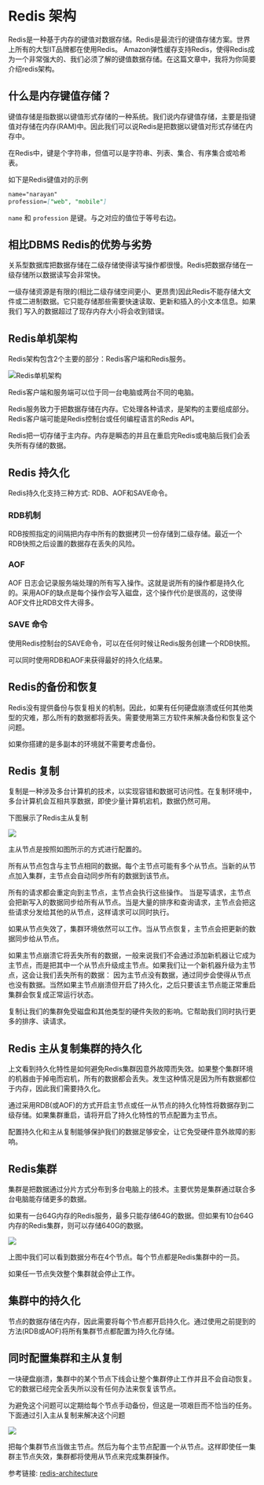 # Redis 架构

Redis是一种基于内存的键值对数据存储。Redis是最流行的键值存储方案。世界上所有的大型IT品牌都在使用Redis。
Amazon弹性缓存支持Redis，使得Redis成为一个非常强大的、我们必须了解的键值数据存储。在这篇文章中，我将为你简要介绍redis架构。

## 什么是内存键值存储？

键值存储是指数据以键值形式存储的一种系统。我们说内存键值存储，主要是指键值对存储在内存(RAM)中。因此我们可以说Redis是把数据以键值对形式存储在内存中。

在Redis中，键是个字符串，但值可以是字符串、列表、集合、有序集合或哈希表。

如下是Redis键值对的示例

```markdown
name="narayan"
profession=["web", "mobile"]
```

`name` 和 `profession` 是键。与之对应的值位于等号右边。

## 相比DBMS Redis的优势与劣势

关系型数据库把数据存储在二级存储使得读写操作都很慢。Redis把数据存储在一级存储所以数据读写会非常快。

一级存储资源是有限的(相比二级存储空间更小、更昂贵)因此Redis不能存储大文件或二进制数据。它只能存储那些需要快速读取、更新和插入的小文本信息。如果我们
写入的数据超过了现存内存大小将会收到错误。

## Redis单机架构

Redis架构包含2个主要的部分：Redis客户端和Redis服务。

![Redis单机架构](http://qnimate.com/wp-content/uploads/2014/05/redis-client-server.jpg)

Redis客户端和服务端可以位于同一台电脑或两台不同的电脑。

Redis服务致力于把数据存储在内存。它处理各种请求，是架构的主要组成部分。 Redis客户端可能是Redis控制台或任何编程语言的Redis API。

Redis把一切存储于主内存。内存是瞬态的并且在重启完Redis或电脑后我们会丢失所有存储的数据。

## Redis 持久化

Redis持久化支持三种方式: RDB、AOF和SAVE命令。

### RDB机制

RDB按照指定的间隔把内存中所有的数据拷贝一份存储到二级存储。最近一个RDB快照之后设置的数据存在丢失的风险。

### AOF

AOF 日志会记录服务端处理的所有写入操作。这就是说所有的操作都是持久化的。采用AOF的缺点是每个操作会写入磁盘，这个操作代价是很高的，这使得AOF文件比RDB文件大得多。

### SAVE 命令

使用Redis控制台的SAVE命令，可以在任何时候让Redis服务创建一个RDB快照。

可以同时使用RDB和AOF来获得最好的持久化结果。

##  Redis的备份和恢复

Redis没有提供备份与恢复相关的机制。因此，如果有任何硬盘崩溃或任何其他类型的灾难，那么所有的数据都将丢失。需要使用第三方软件来解决备份和恢复这个问题。

如果你搭建的是多副本的环境就不需要考虑备份。

## Redis 复制

复制是一种涉及多台计算机的技术，以实现容错和数据可访问性。在复制环境中，多台计算机会互相共享数据，即使少量计算机宕机，数据仍然可用。

下图展示了Redis主从复制

![](http://qnimate.com/wp-content/uploads/2014/05/redis-replication.jpg)

主从节点是按照如图所示的方式进行配置的。

所有从节点包含与主节点相同的数据。每个主节点可能有多个从节点。当新的从节点加入集群，主节点会自动同步所有的数据到该节点。

所有的请求都会重定向到主节点，主节点会执行这些操作。
当是写请求，主节点会把新写入的数据同步给所有从节点。当是大量的排序和查询请求，主节点会把这些请求分发给其他的从节点，这样请求可以同时执行。

如果从节点失效了，集群环境依然可以工作。当从节点恢复，主节点会把更新的数据同步给从节点。

如果主节点崩溃它将丢失所有的数据，一般来说我们不会通过添加新机器让它成为主节点，而是把其中一个从节点升级成主节点。如果我们让一个新机器升级为主节点，这会让我们丢失所有的数据：
因为主节点没有数据，通过同步会使得从节点也没有数据。当然如果主节点崩溃但开启了持久化，之后只要该主节点能正常重启集群会恢复成正常运行状态。

复制让我们的集群免受磁盘和其他类型的硬件失败的影响。它帮助我们同时执行更多的排序、读请求。

## Redis 主从复制集群的持久化

上文看到持久化特性是如何避免Redis集群因意外故障而失效。如果整个集群环境的机器由于掉电而宕机，所有的数据都会丢失。发生这种情况是因为所有数据都位于内存，因此我们需要持久化。

通过采用RDB(或AOF)的方式开启主节点或任一从节点的持久化特性将数据存到二级存储。如果集群重启，请将开启了持久化特性的节点配置为主节点。

配置持久化和主从复制能够保护我们的数据足够安全，让它免受硬件意外故障的影响。

## Redis集群

集群是把数据通过分片方式分布到多台电脑上的技术。主要优势是集群通过联合多台电脑能存储更多的数据。

如果有一台64G内存的Redis服务，最多只能存储64G的数据。但如果有10台64G内存的Redis集群，则可以存储640G的数据。

![](http://qnimate.com/wp-content/uploads/2014/05/redis-cluster.jpg)

上图中我们可以看到数据分布在4个节点。每个节点都是Redis集群中的一员。

如果任一节点失效整个集群就会停止工作。

## 集群中的持久化

节点的数据存储在内存，因此需要将每个节点都开启持久化。通过使用之前提到的方法(RDB或AOF)将所有集群节点都配置为持久化存储。

## 同时配置集群和主从复制

一块硬盘崩溃，集群中的某个节点下线会让整个集群停止工作并且不会自动恢复。它的数据已经完全丢失所以没有任何办法来恢复该节点。

为避免这个问题可以定期给每个节点手动备份，但这是一项艰巨而不恰当的任务。下面通过引入主从复制来解决这个问题

![](http://qnimate.com/wp-content/uploads/2014/05/cluster-replication-redis.jpg)

把每个集群节点当做主节点。然后为每个主节点配置一个从节点。这样即使任一集群主节点失效，集群都将使用从节点来完成集群操作。

参考链接: [redis-architecture](http://qnimate.com/overview-of-redis-architecture/)